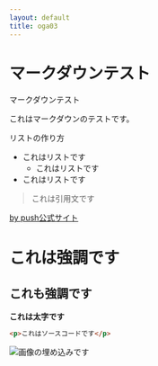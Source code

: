 ```yaml
---
layout: default
title: oga03
---
```



# マークダウンテスト

マークダウンテスト

これはマークダウンのテストです。

リストの作り方

- これはリストです
  - これはリストです
- これはリストです

> これは引用文です

[by push公式サイト](http://by-push.com/)

# これは強調です
## これも強調です
**これは太字です**

```html
<p>これはソースコードです</p>
```

![画像の埋め込みです](http://qiita.com/icons/favicons/public/apple-touch-icon.png "画像の埋め込みです")
